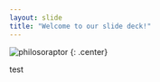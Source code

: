 ```yaml
---
layout: slide
title: "Welcome to our slide deck!"
---
```


![philosoraptor](https://cloud.githubusercontent.com/assets/16547949/25401001/66d677c6-29c2-11e7-9b12-263e036c236e.jpg)
{: .center}

test
